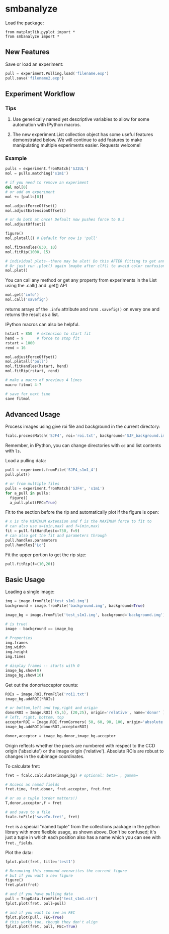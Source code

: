 # smbanalyze

Load the package:

    from matplotlib.pyplot import *
    from smbanalyze import *

## New Features

Save or load an experiment:
```python
pull = experiment.Pulling.load('filename.exp')
pull.save('filename2.exp')
```
## Experiment Workflow

### Tips

1. Use generically named yet descriptive variables to allow for some automation with IPython macros.

2. The new experiment.List collection object has some useful features demonstrated below. We will continue to add features to make manipulating multiple experiments easier. Requests welcome!

### Example

```python
pulls = experiment.fromMatch('SJ2UL')
mol = pulls.matching('s1m1')

# if you need to remove an experiment
del mol[0]
# or add an experiment
mol += [pulls[0]]

mol.adjustForceOffset()
mol.adjustExtensionOffset()

# or do both at once! Default now pushes force to 0.5
mol.adjustOffset()

figure()
mol.plotall() # Default for now is 'pull'

mol.fitHandles(830, 10)
mol.fitRip(1000, 15)

# individual plots--there may be alot! Do this AFTER fitting to get annotations for free.
# Or just run .plot() again (maybe after clf() to avoid color confusion)
mol.plot()

```

You can call any method or get any property from experiments in the List using the .call() and .get() API
```python
mol.get('info')
mol.call('savefig')
```
returns arrays of the `.info` attribute and runs `.savefig()` on every one and returns the result as a list.

IPython macros can also be helpful.
```python
hstart = 850  # extension to start fit
hend = 9      # force to stop fit
rstart = 1000
rend = 16

mol.adjustForceOffset()
mol.plotall('pull')
mol.fitHandles(hstart, hend)
mol.fitRip(rstart, rend)

# make a macro of previous 4 lines
macro fitmol 4-7

# save for next time
save fitmol
```

## Advanced Usage

Process images using give roi file and background in the current directory:

```python
fcalc.processMatch('SJF4', roi='roi.txt', background='SJF_background.img')
```
Remember, in IPython, you can change directories with `cd` and list contents with `ls`.

Load a pulling data:

```python
pull = experiment.fromFile('SJF4_s1m1_4')
pull.plot()

# or from multiple files
pulls = experiment.fromMatch('SJF4', 's1m1')
for a_pull in pulls:
  figure()
  a_pull.plot(FEC=True)
```

Fit to the section before the rip and automatically plot if the figure is open:
```python
# x is the MINIMUM extension and f is the MAXIMUM force to fit to
# can also use x=(min,max) and f=(min,max)
fit = pull.fitHandles(x=750, f=9)
# can also get the fit and parameters through
pull.handles.parameters
pull.handles['Lc']
```

Fit the upper portion to get the rip size:
```python
pull.fitRip(f=(10,20))
```

## Basic Usage

Loading a single image:

```python
img = image.fromFile('test_s1m1.img')
background = image.fromFile('background.img', background=True)

image_bg = image.fromFile('test_s1m1.img', background='background.img')

# is true!
image - background == image_bg

# Properties
img.frames
img.width
img.height
img.times

# display frames -- starts with 0
image_bg.show(0)
image_bg.show(10)
```

Get out the donor/acceptor counts:

```python
ROIs = image.ROI.fromFile('roi1.txt')
image_bg.addROI(*ROIs)

# or bottom,left and top,right and origin
donorROI = Image.ROI( (5,5), (20,25), origin='relative', name='donor' )
# left, right, bottom, top
acceptorROI = Image.ROI.fromCorners( 50, 60, 90, 100, origin='absolute', name='acceptor' )
image_bg.addROI(donorROI,acceptorROI)

donor,acceptor = image_bg.donor,image_bg.acceptor
```

Origin reflects whether the pixels are numbered with respect to the CCD origin ('absolute') or the image origin ('relative'). Absolute ROIs are robust to changes in the subimage coordinates.

To calculate fret:

```python
fret = fcalc.calculate(image_bg) # optional: beta= , gamma=

# Access as named fields
fret.time, fret.donor, fret.acceptor, fret.fret

# or as a tuple (order matters!)
T,donor,acceptor,f = fret

# and save to a file
fcalc.toFile('saveTo.fret', fret)
```

`fret` is a special "named tuple" from the collections package in the python library with more flexible usage, as shown above. Don't be confused; it's just a tuple in which each position also has a name which you can see with `fret._fields`.

Plot the data:

```python
fplot.plot(fret, title='test1')

# Rerunning this command overwrites the current figure
# but if you want a new figure
figure()
fret.plot(fret)

# and if you have pulling data
pull = TrapData.fromFile('test_s1m1.str')
fplot.plot(fret, pull=pull)

# and if you want to see an FEC
fplot.plot(pull, FEC=True)
# this works too, though they don't align
fplot.plot(fret, pull, FEC=True)
```
